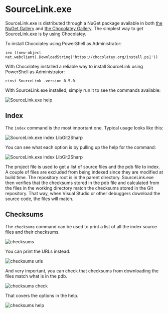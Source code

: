 # SourceLink.exe

SourceLink.exe is distributed through a NuGet package available in both [the NuGet Gallery](https://www.nuget.org/packages/SourceLink) and [the Chocolatey Gallery](https://chocolatey.org/packages/SourceLink). The simplest way to get SourceLink.exe is by using Chocolatey.

To install Chocolatey using PowerShell as Administrator:

    iex ((new-object net.webclient).DownloadString('https://chocolatey.org/install.ps1'))

With Chocolatey installed a reliable way to install SourceLink using PowerShell as Administrator:

    cinst SourceLink -version 0.5.0

With SourceLink.exe installed, simply run it to see the commands available:

![SourceLink.exe help](https://cloud.githubusercontent.com/assets/80104/6773015/2f6eda22-d0c7-11e4-8ffa-b92f2f1db099.png)

## Index

The `index` command is the most important one. Typical usage looks like this:

![SourceLink.exe index LibGit2Sharp](https://cloud.githubusercontent.com/assets/80104/6771122/f520d570-d092-11e4-9d53-d2430b7bb36c.png)

You can see what each option is by pulling up the help for the command:

![SourceLink.exe index LibGit2Sharp](https://cloud.githubusercontent.com/assets/80104/6771131/5d520c90-d093-11e4-99e7-d3672d0f6e3d.png)

The project file is used to get a list of source files and the pdb file to index. A couple of files are excluded from being indexed since they are modified at build time. The repository root is in the parent directory. SourceLink.exe then verifies that the checksums stored in the pdb file and calculated from the files in the working directory match the checksums stored in the Git repository. That way, when Visual Studio or other debuggers download the source code, the files will match.

## Checksums

The `checksums` command can be used to print a list of all the index source files and their checksums. 

![checksums](https://cloud.githubusercontent.com/assets/80104/6773188/87e38ff6-d0ca-11e4-93c5-99d05fc70295.png)

You can print the URLs instead.

![checksums urls](https://cloud.githubusercontent.com/assets/80104/6773232/d9a1fa4e-d0ca-11e4-9f9c-2a8461930cac.png)

And very important, you can check that checksums from downloading the files match what is in the pdb.

![checksums check](https://cloud.githubusercontent.com/assets/80104/6773250/4b0f2e22-d0cb-11e4-9eea-f406abc20278.png)

That covers the options in the help.

![checksums help](https://cloud.githubusercontent.com/assets/80104/6773270/e9b191b4-d0cb-11e4-88bc-be297ee7eeb3.png)